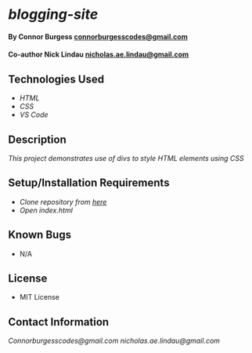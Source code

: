# _blogging-site_

#### By Connor Burgess <connorburgesscodes@gmail.com> 
#### Co-author Nick Lindau <nicholas.ae.lindau@gmail.com>

## Technologies Used

* _HTML_ 
* _CSS_
* _VS Code_


## Description

_This project demonstrates use of divs to style HTML elements using CSS_


## Setup/Installation Requirements

* _Clone repository from [here](https://github.com/ConnorBurgess/blogging-site.git)_
* _Open index.html_


## Known Bugs

* N/A

## License

* MIT License

## Contact Information

_Connorburgesscodes@gmail.com_
_nicholas.ae.lindau@gmail.com_
